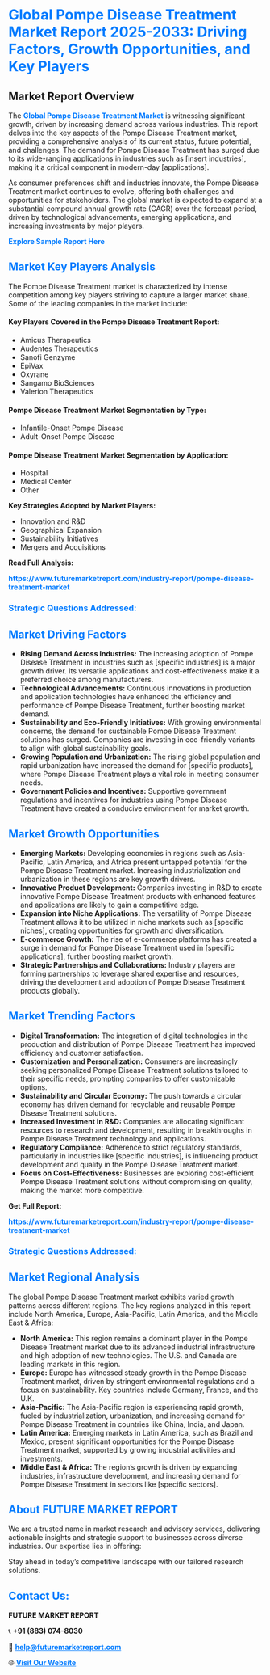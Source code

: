 <h1 style="color: #007BFF;">Global Pompe Disease Treatment Market Report 2025-2033: Driving Factors, Growth Opportunities, and Key Players</h1>

<section id="overview">
<h2>Market Report Overview</h2>
<p>The <a href="https://www.futuremarketreport.com/industry-report/pompe-disease-treatment-market" style="color: #007BFF; text-decoration: none;"><strong>Global Pompe Disease Treatment Market</strong></a> is witnessing significant growth, driven by increasing demand across various industries. This report delves into the key aspects of the Pompe Disease Treatment market, providing a comprehensive analysis of its current status, future potential, and challenges. The demand for Pompe Disease Treatment has surged due to its wide-ranging applications in industries such as [insert industries], making it a critical component in modern-day [applications].</p>
<p>As consumer preferences shift and industries innovate, the Pompe Disease Treatment market continues to evolve, offering both challenges and opportunities for stakeholders. The global market is expected to expand at a substantial compound annual growth rate (CAGR) over the forecast period, driven by technological advancements, emerging applications, and increasing investments by major players.</p>
</section>

<section id="overview">
<p><a href="https://www.futuremarketreport.com/request-sample/reportId=51040" style="color: #007BFF; text-decoration: none;"><strong>Explore Sample Report Here</strong></a></p>
</section>

<section id="key-players">
<h2 style="color: #007BFF;">Market Key Players Analysis</h2>
<p>The Pompe Disease Treatment market is characterized by intense competition among key players striving to capture a larger market share. Some of the leading companies in the market include:</p>
<h4>Key Players Covered in the Pompe Disease Treatment Report:</h4>
<ul><li>Amicus Therapeutics</li><li>Audentes Therapeutics</li><li>Sanofi Genzyme</li><li>EpiVax</li><li>Oxyrane</li><li>Sangamo BioSciences</li><li>Valerion Therapeutics</li></ul>
<h4>Pompe Disease Treatment Market Segmentation by Type:</h4>
<ul><li>Infantile-Onset Pompe Disease</li><li>Adult-Onset Pompe Disease</li></ul>

<h4>Pompe Disease Treatment Market Segmentation by Application:</h4>
<ul><li>Hospital</li><li>Medical Center</li><li>Other</li></ul>
<p><strong>Key Strategies Adopted by Market Players:</strong></p>
<ul>
<li>Innovation and R&D</li>
<li>Geographical Expansion</li>
<li>Sustainability Initiatives</li>
<li>Mergers and Acquisitions</li>
</ul>
</section>

<section>
<p><strong>Read Full Analysis: </strong></p><a href="https://www.futuremarketreport.com/industry-report/pompe-disease-treatment-market" style="color: #007BFF; text-decoration: none;"><strong>https://www.futuremarketreport.com/industry-report/pompe-disease-treatment-market</strong></a>
<h3 style="color: #007BFF;">Strategic Questions Addressed:</h3>
</section>

<section id="driving-factors">
<h2 style="color: #007BFF;">Market Driving Factors</h2>
<ul>
<li><strong>Rising Demand Across Industries:</strong> The increasing adoption of Pompe Disease Treatment in industries such as [specific industries] is a major growth driver. Its versatile applications and cost-effectiveness make it a preferred choice among manufacturers.</li>
<li><strong>Technological Advancements:</strong> Continuous innovations in production and application technologies have enhanced the efficiency and performance of Pompe Disease Treatment, further boosting market demand.</li>
<li><strong>Sustainability and Eco-Friendly Initiatives:</strong> With growing environmental concerns, the demand for sustainable Pompe Disease Treatment solutions has surged. Companies are investing in eco-friendly variants to align with global sustainability goals.</li>
<li><strong>Growing Population and Urbanization:</strong> The rising global population and rapid urbanization have increased the demand for [specific products], where Pompe Disease Treatment plays a vital role in meeting consumer needs.</li>
<li><strong>Government Policies and Incentives:</strong> Supportive government regulations and incentives for industries using Pompe Disease Treatment have created a conducive environment for market growth.</li>
</ul>
</section>

<section id="growth-opportunities">
<h2 style="color: #007BFF;">Market Growth Opportunities</h2>
<ul>
<li><strong>Emerging Markets:</strong> Developing economies in regions such as Asia-Pacific, Latin America, and Africa present untapped potential for the Pompe Disease Treatment market. Increasing industrialization and urbanization in these regions are key growth drivers.</li>
<li><strong>Innovative Product Development:</strong> Companies investing in R&D to create innovative Pompe Disease Treatment products with enhanced features and applications are likely to gain a competitive edge.</li>
<li><strong>Expansion into Niche Applications:</strong> The versatility of Pompe Disease Treatment allows it to be utilized in niche markets such as [specific niches], creating opportunities for growth and diversification.</li>
<li><strong>E-commerce Growth:</strong> The rise of e-commerce platforms has created a surge in demand for Pompe Disease Treatment used in [specific applications], further boosting market growth.</li>
<li><strong>Strategic Partnerships and Collaborations:</strong> Industry players are forming partnerships to leverage shared expertise and resources, driving the development and adoption of Pompe Disease Treatment products globally.</li>
</ul>
</section>

<section id="trending-factors">
<h2 style="color: #007BFF;">Market Trending Factors</h2>
<ul>
<li><strong>Digital Transformation:</strong> The integration of digital technologies in the production and distribution of Pompe Disease Treatment has improved efficiency and customer satisfaction.</li>
<li><strong>Customization and Personalization:</strong> Consumers are increasingly seeking personalized Pompe Disease Treatment solutions tailored to their specific needs, prompting companies to offer customizable options.</li>
<li><strong>Sustainability and Circular Economy:</strong> The push towards a circular economy has driven demand for recyclable and reusable Pompe Disease Treatment solutions.</li>
<li><strong>Increased Investment in R&D:</strong> Companies are allocating significant resources to research and development, resulting in breakthroughs in Pompe Disease Treatment technology and applications.</li>
<li><strong>Regulatory Compliance:</strong> Adherence to strict regulatory standards, particularly in industries like [specific industries], is influencing product development and quality in the Pompe Disease Treatment market.</li>
<li><strong>Focus on Cost-Effectiveness:</strong> Businesses are exploring cost-efficient Pompe Disease Treatment solutions without compromising on quality, making the market more competitive.</li>
</ul>
</section>

<section>
<p><strong>Get Full Report: </strong></p><a href="https://www.futuremarketreport.com/industry-report/pompe-disease-treatment-market" style="color: #007BFF; text-decoration: none;"><strong>https://www.futuremarketreport.com/industry-report/pompe-disease-treatment-market</strong></a>
<h3 style="color: #007BFF;">Strategic Questions Addressed:</h3>
</section>


<section id="regional-analysis">
<h2 style="color: #007BFF;">Market Regional Analysis</h2>
<p>The global Pompe Disease Treatment market exhibits varied growth patterns across different regions. The key regions analyzed in this report include North America, Europe, Asia-Pacific, Latin America, and the Middle East & Africa:</p>
<ul>
<li><strong>North America:</strong> This region remains a dominant player in the Pompe Disease Treatment market due to its advanced industrial infrastructure and high adoption of new technologies. The U.S. and Canada are leading markets in this region.</li>
<li><strong>Europe:</strong> Europe has witnessed steady growth in the Pompe Disease Treatment market, driven by stringent environmental regulations and a focus on sustainability. Key countries include Germany, France, and the U.K.</li>
<li><strong>Asia-Pacific:</strong> The Asia-Pacific region is experiencing rapid growth, fueled by industrialization, urbanization, and increasing demand for Pompe Disease Treatment in countries like China, India, and Japan.</li>
<li><strong>Latin America:</strong> Emerging markets in Latin America, such as Brazil and Mexico, present significant opportunities for the Pompe Disease Treatment market, supported by growing industrial activities and investments.</li>
<li><strong>Middle East & Africa:</strong> The region’s growth is driven by expanding industries, infrastructure development, and increasing demand for Pompe Disease Treatment in sectors like [specific sectors].</li>
</ul>
</section>

<footer>
<h2 style="color: #007BFF;">About FUTURE MARKET REPORT</h2>
<p>We are a trusted name in market research and advisory services, delivering actionable insights and strategic support to businesses across diverse industries. Our expertise lies in offering:</p>

<p>Stay ahead in today’s competitive landscape with our tailored research solutions.</p>

<h2 style="color: #007BFF;">Contact Us:</h2>
<p><strong>FUTURE MARKET REPORT</strong></p>
<p>📞 <strong>+91 (883) 074-8030</strong></p>
<p>📧 <strong><a href="mailto:help@futuremarketreport.com" style="color: #007BFF;">help@futuremarketreport.com</a></strong></p>
<p>🌐 <strong><a href="https://www.futuremarketreport.com/" style="color: #007BFF;">Visit Our Website</a></strong></p>
</footer>